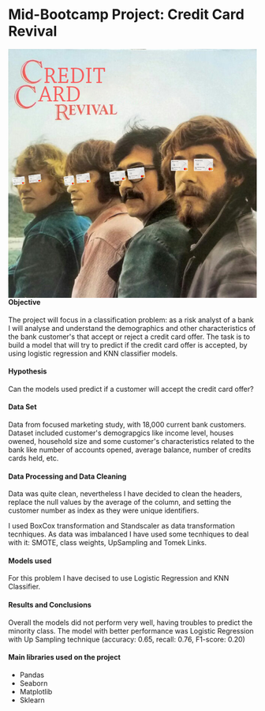
# Mid-Bootcamp Project: Credit Card Revival


<img src="CCR_FF.jpg"
     alt="CCR"
     style="float: left; margin-right: 15px;" />


#### Objective

The project will focus in a classification problem: as a risk analyst of a bank I will analyse and understand the demographics and other characteristics of the bank customer's that accept or reject a credit card offer. The task is to build a model that will try to predict if the credit card offer is accepted, by using logistic regression and KNN classifier models.

#### Hypothesis 

Can the models used predict if a customer will accept the credit card offer?


#### Data Set

Data from focused marketing study, with 18,000 current bank customers. Dataset included customer's demograpgics like income level, houses owened, household size and some customer's characteristics related to the bank like number of accounts opened, average balance, number of credits cards held, etc.

#### Data Processing and Data Cleaning

Data was quite clean, nevertheless I have decided to clean the headers, replace the null values by the average of the column, and setting the customer number as index as they were unique identifiers.

I used BoxCox transformation and Standscaler as data transformation tecnhiques. As data was imbalanced I have used some tecnhiques to deal with it: SMOTE, class weights, UpSampling and Tomek Links.

#### Models used

For this problem I have decised to use Logistic Regression and KNN Classifier.

#### Results and Conclusions

Overall the models did not perform very well, having troubles to predict the minority class.
The model with better performance was Logistic Regression with Up Sampling technique (accuracy: 0.65, recall: 0.76, F1-score: 0.20)


#### Main libraries used on the project

- Pandas
- Seaborn
- Matplotlib
- Sklearn






